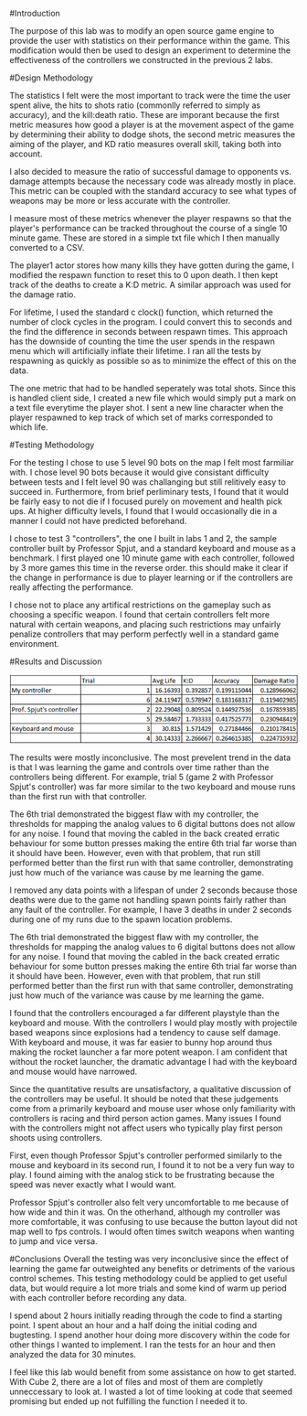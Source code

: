 #Introduction

The purpose of this lab was to modify an open source game engine to provide the user with statistics on their performance within the game. This modification would then be used to design an experiment to determine the effectiveness of the controllers we constructed in the previous 2 labs.

#Design Methodology

The statistics I felt were the most important to track were the time the user spent alive, the hits to shots ratio (commonlly referred to simply as accuracy), and the kill:death ratio. These are imporant because the first metric measures how good a player is at the movement aspect of the game by determining their ability to dodge shots, the second metric measures the aiming of the player, and KD ratio measures overall skill, taking both into account. 

I also decided to measure the ratio of successful damage to opponents vs. damage attempts because the necessary code was already mostly in place. This metric can be coupled with the standard accuracy to see what types of weapons may be more or less accurate with the controller.

I measure most of these metrics whenever the player respawns so that the player's performance can be tracked throughout the course of a single 10 minute game. These are stored in a simple txt file which I then manually converted to a CSV. 

The player1 actor stores how many kills they have gotten during the game, I modified the respawn function to reset this to 0 upon death. I then kept track of the deaths to create a K:D metric. A similar approach was used for the damage ratio.

For lifetime, I used the standard c clock() function, which returned the number of clock cycles in the program. I could convert this to seconds and the find the difference in seconds between respawn times. This approach has the downside of counting the time the user spends in the respawn menu which will artificially inflate their lifetime. I ran all the tests by respawning as quickly as possible so as to minimize the effect of this on the data.

The one metric that had to be handled seperately was total shots. Since this is handled client side, I created a new file which would simply put a mark on a text file everytime the player shot. I sent a new line character when the player respawned to kep track of which set of marks corresponded to which life.


#Testing Methodology

For the testing I chose to use 5 level 90 bots on the map I felt most farmiliar with. I chose level 90 bots because it would give consistant difficulty between tests and I felt level 90 was challanging but still relitively easy to succeed in. Furthermore, from brief perliminary tests, I found that it would be fairly easy to not die if I focused purely on movement and health pick ups. At higher difficulty levels, I found that I would occasionally die in a manner I could not have predicted beforehand.

I chose to test 3 "controllers", the one I built in labs 1 and 2, the sample controller built by Professor Spjut, and a standard keyboard and mouse as a benchmark. I first played one 10 minute game with each controller, followed by 3 more games this time in the reverse order. this should make it clear if the change in performance is due to player learning or if the controllers are really affecting the performance.

I chose not to place any artifical restrictions on the gameplay such as choosing a specific weapon. I found that certain controllers felt more natural with certain weapons, and placing such restrictions may unfairly penalize controllers that may perform perfectly well in a standard game environment. 

#Results and Discussion

![](https://github.com/SKrupa/E190u-Lab3/blob/master/table.png)

The results were mostly inconclusive. The most prevelent trend in the data is that I was learning the game and controls over time rather than the controllers being different. For example, trial 5 (game 2 with Professor Spjut's controller) was far more similar to the two keyboard and mouse runs than the first run with that controller.

The 6th trial demonstrated the biggest flaw with my controller, the thresholds for mapping the analog values to 6 digital buttons does not allow for any noise. I found that moving the cabled in the back created erratic behaviour for some button presses making the entire 6th trial far worse than it should have been. However, even with that problem, that run still performed better than the first run with that same controller, demonstrating just how much of the variance was cause by me learning the game.

I removed any data points with a lifespan of under 2 seconds because those deaths were due to the game not handling spawn points fairly rather than any fault of the controller. For example, I have 3 deaths in under 2 seconds during one of my runs due to the spawn location problems.

The 6th trial demonstrated the biggest flaw with my controller, the thresholds for mapping the analog values to 6 digital buttons does not allow for any noise. I found that moving the cabled in the back created erratic behaviour for some button presses making the entire 6th trial far worse than it should have been. However, even with that problem, that run still performed better than the first run with that same controller, demonstrating just how much of the variance was cause by me learning the game.

I found that the controllers encouraged a far different playstyle than the keyboard and mouse. With the controllers I would play mostly with projectile based weapons since explosions had a tendency to cause self damage. With keyboard and mouse, it was far easier to bunny hop around thus making the rocket launcher a far more potent weapon. I am confident that without the rocket launcher, the dramatic advantage I had with the keyboard and mouse would have narrowed.

Since the quantitative results are unsatisfactory, a qualitative discussion of the controllers may be useful. It should be noted that these judgements come from a primarily keyboard and mouse user whose only familiarity with controllers is racing and third person action games. Many issues I found with the controllers might not affect users who typically play first person shoots using controllers.

First, even though Professor Spjut's controller performed similarly to the mouse and keyboard in its second run, I found it to not be a very fun way to play. I found aiming with the analog stick to be frustrating because the speed was never exactly what I would want.

Professor Spjut's controller also felt very uncomfortable to me because of how wide and thin it was. On the otherhand, although my controller was more comfortable, it was confusing to use because the button layout did not map well to fps controls. I would often times switch weapons when wanting to jump and vice versa.

#Conclusions
Overall the testing was very inconclusive since the effect of learning the game far outweighted any benefits or detriments of the various control schemes. This testing methodology could be applied to get useful data, but would require a lot more trials and some kind of warm up period with each controller before recording any data.

I spend about 2 hours initially reading through the code to find a starting point. I spent about an hour and a half doing the initial coding and bugtesting. I spend another hour doing more discovery within the code for other things I wanted to implement. I ran the tests for an hour and then analyzed the data for 30 minutes.

I feel like this lab would benefit from some assistance on how to get started. With Cube 2, there are a lot of files and most of them are completly unneccessary to look at. I wasted a lot of time looking at code that seemed promising but ended up not fulfilling the function I needed it to. 
